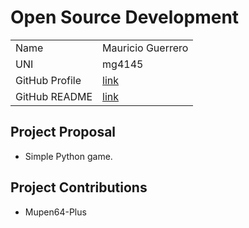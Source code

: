 # Open Source Development

|  |  | 
|:--|:--|
|Name|Mauricio Guerrero|
|UNI| mg4145|
| GitHub Profile | [link](https://github.com/Mg4145) | 
| GitHub README | [link](https://github.com/mg4145/mg4145/blob/main/README.md) |

## Project Proposal
* Simple Python game.

## Project Contributions
* Mupen64-Plus
